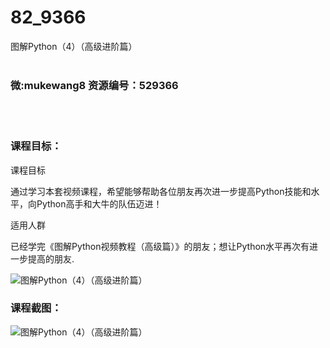 # 82_9366
图解Python（4）（高级进阶篇）
<br/></br>
<h3>微:mukewang8 资源编号：529366</h3>
<br/></br>
<h3>课程目标：</h3>
<p>课程目标</p>
<p>通过学习本套视频课程，希望能够帮助各位朋友再次进一步提高Python技能和水平，向Python高手和大牛的队伍迈进！</p>
<p>适用人群</p>
<p>已经学完《图解Python视频教程（高级篇）》的朋友；想让Python水平再次有进一步提高的朋友.</p>
<p><img src="https://www.ko996.com/wp-content/uploads/img/2019/12/356-54-300x225.jpg" alt="图解Python（4）（高级进阶篇）"></p>
<h3>课程截图：</h3>
<p><img src="https://www.ko996.com/wp-content/uploads/img/2019/12/11111-56.jpg" alt="图解Python（4）（高级进阶篇）"></p>
